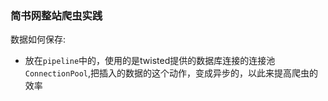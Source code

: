 ### 简书网整站爬虫实践
数据如何保存:
* 放在`pipeline`中的，使用的是twisted提供的数据库连接的连接池`ConnectionPool`,把插入的数据的这个动作，变成异步的，以此来提高爬虫的效率

